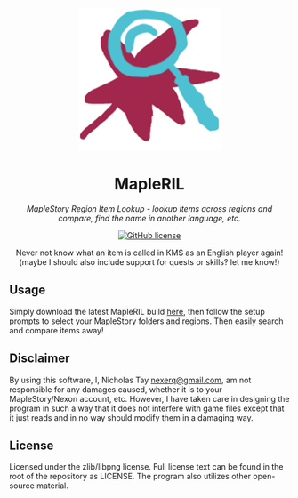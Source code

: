 <div align="center">

![MapleRIL](assets/logo.png)

# MapleRIL

*MapleStory Region Item Lookup - lookup items across regions and compare, find the name in another language, etc.*

[![GitHub license](https://img.shields.io/badge/license-zlib-blue.svg)](https://raw.githubusercontent.com/nicholastay/MapleRIL/master/LICENSE)

Never not know what an item is called in KMS as an English player again! (maybe I should also include support for quests or skills? let me know!)

</div>


## Usage

Simply download the latest MapleRIL build [here](https://github.com/nicholastay/MapleRIL/releases), then follow the setup prompts to select your MapleStory folders and regions. Then easily search and compare items away!


## Disclaimer

By using this software, I, Nicholas Tay <nexerq@gmail.com>, am not responsible for any damages caused, whether it is to your MapleStory/Nexon account, etc. However, I have taken care in designing the program in such a way that it does not interfere with game files except that it just reads and in no way should modify them in a damaging way.


## License

Licensed under the zlib/libpng license. Full license text can be found in the root of the repository as LICENSE. The program also utilizes other open-source material.
